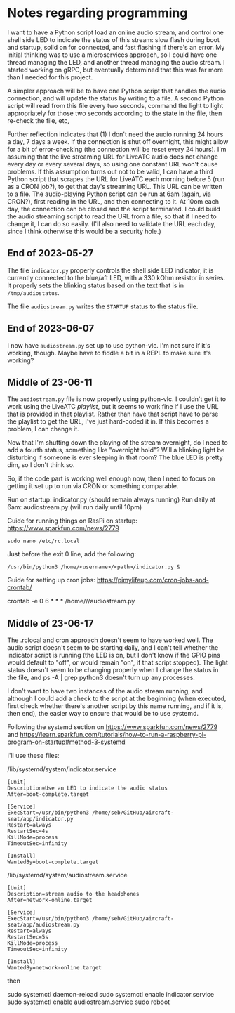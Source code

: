 # Notes regarding programming

I want to have a Python script load an online audio stream, and control one
shell side LED to indicate the status of this stream: slow flash during
boot and startup, solid on for connected, and fast flashing if there's an
error. My initial thinking was to use a microservices approach, so I could
have one thread managing the LED, and another thread managing the audio
stream. I started working on gRPC, but eventually determined that this
was far more than I needed for this project.

A simpler approach will be to have one Python script that handles the audio
connection, and will update the status by writing to a file. A second Python
script will read from this file every two seconds, command the light to light
appropriately for those two seconds according to the state in the file, then
re-check the file, etc,

Further reflection indicates that (1) I don't need the audio running 24 hours
a day, 7 days a week. If the connection is shut off overnight, this might
allow for a bit of error-checking (the connection will be reset every 24 hours).
I'm assuming that the live streaming URL for LiveATC audio does not
change every day or every several days, so using one constant URL won't cause
problems. If this assumption turns out not to be valid, I can have a third Python
script that scrapes the URL for LiveATC each morning before 5 (run as a CRON job?),
to get that day's streaming URL. This URL can be written to a file. The
audio-playing Python script can be run at 6am (again, via CRON?), first reading
in the URL, and then connecting to it. At 10om each day, the connection can be
closed and the script terminated. I could build the audio streaming script to read
the URL from a file, so that if I need to change it, I can do so easily. (I'll
also need to validate the URL each day, since I think otherwise this would be
a security hole.)

## End of 2023-05-27

The file `indicator.py` properly controls the shell side LED indicator; it
is currently connected to the blue/aft LED, with a 330 kOhm resistor in
series. It properly sets the blinking status based on the text that is in
`/tmp/audiostatus`.

The file `audiostream.py` writes the `STARTUP` status to the status file.

## End of 2023-06-07

I now have `audiostream.py` set up to use python-vlc. I'm not sure if it's
working, though. Maybe have to fiddle a bit in a REPL to make sure it's working?

## Middle of 23-06-11

The `audiostream.py` file is now properly using python-vlc. I couldn't
get it to work using the LiveATC *playlist*, but it seems to work fine if I
use the URL that is provided in that playlist. Rather than have that script
have to parse the playlist to get the URL, I've just hard-coded it in. If
this becomes a problem, I can change it.

Now that I'm shutting down the playing of the stream overnight, do I need to
add a fourth status, something like "overnight hold"? Will a blinking light
be disturbing if someone is ever sleeping in that room? The blue LED is pretty
dim, so I don't think so.

So, if the code part is working well enough now, then I need to focus on
getting it set up to run via CRON or something comparable.

Run on startup: indicator.py (should remain always running)
Run daily at 6am: audiostream.py (will run daily until 10pm)

Guide for running things on RasPi on startup: https://www.sparkfun.com/news/2779

```
sudo nano /etc/rc.local
```
Just before the exit 0 line, add the following:
```
/usr/bin/python3 /home/<username>/<path>/indicator.py &
```

Guide for setting up cron jobs: https://pimylifeup.com/cron-jobs-and-crontab/

crontab -e
0 6 * * * /home/<username>/<path>/audiostream.py

## Middle of 23-06-17

The .rclocal and cron approach doesn't seem to have worked well. The audio script doesn't seem
to be starting daily, and I can't tell whether the indicator script is running (the LED is on,
but I don't know if the GPIO pins would default to "off", or would remain "on", if that script
stopped). The light status doesn't seem to be changing properly when I change the status in
the file, and ps -A | grep python3 doesn't turn up any processes.

I don't want to have two instances of the audio stream running, and although I could add a check
to the script at the beginning (when executed, first check whether there's another script by
this name running, and if it is, then end), the easier way to ensure that would be to use
systemd.

Following the systemd section on https://www.sparkfun.com/news/2779 and 
https://learn.sparkfun.com/tutorials/how-to-run-a-raspberry-pi-program-on-startup#method-3-systemd

I'll use these files:

/lib/systemd/system/indicator.service
```quote
[Unit]
Description=Use an LED to indicate the audio status
After=boot-complete.target

[Service]
ExecStart=/usr/bin/python3 /home/seb/GitHub/aircraft-seat/app/indicator.py
Restart=always
RestartSec=4s
KillMode=process
TimeoutSec=infinity

[Install]
WantedBy=boot-complete.target
```

/lib/systemd/system/audiostream.service
```quote
[Unit]
Description=stream audio to the headphones
After=network-online.target

[Service]
ExecStart=/usr/bin/python3 /home/seb/GitHub/aircraft-seat/app/audiostream.py
Restart=always
RestartSec=5s
KillMode=process
TimeoutSec=infinity

[Install]
WantedBy=network-online.target
```

then

sudo systemctl daemon-reload
sudo systemctl enable indicator.service
sudo systemctl enable audiostream.service
sudo reboot
